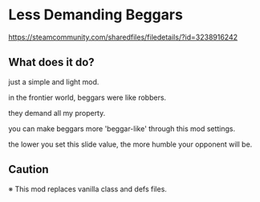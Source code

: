 # Less Demanding Beggars

https://steamcommunity.com/sharedfiles/filedetails/?id=3238916242

## What does it do?

just a simple and light mod.

in the frontier world, beggars were like robbers.

they demand all my property.

you can make beggars more 'beggar-like' through this mod settings.

the lower you set this slide value, the more humble your opponent will be.

## Caution

※ This mod replaces vanilla class and defs files.
